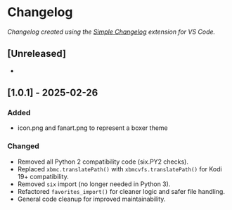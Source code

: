 # Changelog

*Changelog created using the [Simple Changelog](https://marketplace.visualstudio.com/items?itemName=tobiaswaelde.vscode-simple-changelog) extension for VS Code.*

## [Unreleased]

-

## [1.0.1] - 2025-02-26

### Added

- icon.png and fanart.png to represent a boxer theme

### Changed

- Removed all Python 2 compatibility code (six.PY2 checks).
- Replaced `xbmc.translatePath()` with `xbmcvfs.translatePath()` for Kodi 19+ compatibility.
- Removed `six` import (no longer needed in Python 3).
- Refactored `favorites_import()` for cleaner logic and safer file handling.
- General code cleanup for improved maintainability.